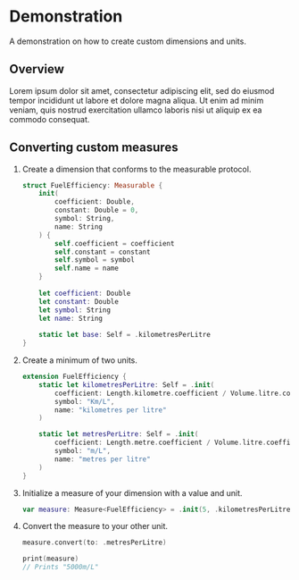# Demonstration

A demonstration on how to create custom dimensions and units.

## Overview

Lorem ipsum dolor sit amet, consectetur adipiscing elit, sed do eiusmod tempor incididunt ut labore et dolore magna aliqua. Ut enim ad minim veniam, quis nostrud exercitation ullamco laboris nisi ut aliquip ex ea commodo consequat.

## Converting custom measures

1. Create a dimension that conforms to the measurable protocol.

	```swift
    struct FuelEfficiency: Measurable {
        init(
            coefficient: Double,
            constant: Double = 0,
            symbol: String,
            name: String
        ) {
            self.coefficient = coefficient
            self.constant = constant
            self.symbol = symbol
            self.name = name
        }
		
        let coefficient: Double
        let constant: Double
        let symbol: String
        let name: String
		
        static let base: Self = .kilometresPerLitre
	}
	```

2. Create a minimum of two units.

	```swift
    extension FuelEfficiency {
        static let kilometresPerLitre: Self = .init(
            coefficient: Length.kilometre.coefficient / Volume.litre.coefficient,
            symbol: "Km/L",
            name: "kilometres per litre"
        )

        static let metresPerLitre: Self = .init(
            coefficient: Length.metre.coefficient / Volume.litre.coefficient,
            symbol: "m/L",
            name: "metres per litre"
        )
    }


3. Initialize a measure of your dimension with a value and unit.

	```swift
    var measure: Measure<FuelEfficiency> = .init(5, .kilometresPerLitre)
	```

4. Convert the measure to your other unit.

    ```swift
    measure.convert(to: .metresPerLitre)

    print(measure)
    // Prints "5000m/L"
	```
